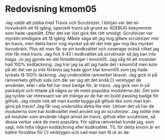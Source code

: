 ---
---
Redovisning kmom05
=======================

Jag valde att jobba med Travis och Scrutinizer. I början var det en huvudvärk att få igång, speciellt travis på grund av XDEBUG bekymmret som hade uppstått. Efter det var löst gick det rätt smidigt. Scrutinizer var mycket smidigare att få igång. Måste säga att jag nog gillare scrutinizer mer än travis, men detta beror nog mycket på att det inte gav mig lika mycket huvudvärk. Plus att man får se sin kodkvalitet och coverage också vilket jag inte får med travis. Jag fick 9.43 i kodkvalitet på scrutinizer så jag kan inte klaga. Jo jag gjorde en del förbättringar i kmom05. Jag såg till att modulen had 100% kodtäckning. Jag tror jag sa att jag hade det i kmom04 men kom på att det var ju inte föränns jag hade gjort klar kmom05 som jag hade lyckats få 100% täckning. Jag undersökte ramverket laravel. Jag gick in på ramverkets github sida och där ser jag att det endå CI verktyget de använder, eller i alla fall har med badge för, är travis. Jag gick sen in på packalyst och tittade på några av de mest populära modulerna där. Det som jag tyckte var intressant var att många av de har en build passing badge för github. Jag visste inte att man kunde bygga på github like som man kan göra på travis? Jag får nog undersöka detta lite mer. Utöver det så har de modulerna som har kodkvalitet med använt sig av scrutinizer. Jag stötte inte på moduler som använde något annat än travis, github eller scrutinizer, så dessa verkar vara de mest populära. För själva ramverket kunde jag, som sagt, inte hitta någon kodtäckning eller kodkvalitet. TIL för detta kmom är en bättre förstålse för CI verktygen och vad man kan få ut av de.
